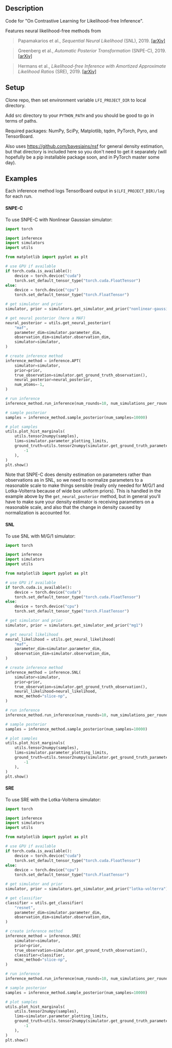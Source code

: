 ## Description
Code for "On Contrastive Learning for Likelihood-free Inference".

Features neural likelihood-free methods from

> Papamakarios et al., _Sequential Neural Likelihood_ (SNL), 2019. [[arXiv]](https://arxiv.org/abs/1805.07226)

>Greenberg et al., _Automatic Posterior Transformation_ (SNPE-C), 2019. [[arXiv]](https://arxiv.org/abs/1905.07488)

>Hermans et al., _Likelihood-free Inference with Amortized Approximate Likelihood Ratios_ (SRE), 2019.  [[arXiv]](https://arxiv.org/abs/1903.04057)

## Setup
Clone repo, then set environment variable ```LFI_PROJECT_DIR``` to local directory.  

Add src directory to your ```PYTHON_PATH``` and you should be good to go in terms of paths. 

Required packages: NumPy, SciPy, Matplotlib, tqdm, PyTorch, Pyro, and TensorBoard.

Also uses https://github.com/bayesiains/nsf for general density estimation, but that directory is included here so you don't need to get it separately (will hopefully be a pip installable package soon, and in PyTorch master some day).  

## Examples
Each inference method logs TensorBoard output in ```$(LFI_PROJECT_DIR)/log``` for each run.  

#### SNPE-C 
To use SNPE-C with Nonlinear Gaussian simulator:
```python
import torch

import inference
import simulators
import utils

from matplotlib import pyplot as plt

# use GPU if available
if torch.cuda.is_available():
    device = torch.device("cuda")
    torch.set_default_tensor_type("torch.cuda.FloatTensor")
else:
    device = torch.device("cpu")
    torch.set_default_tensor_type("torch.FloatTensor")

# get simulator and prior
simulator, prior = simulators.get_simulator_and_prior("nonlinear-gaussian")

# get neural posterior (here a MAF)
neural_posterior = utils.get_neural_posterior(
    "maf",
    parameter_dim=simulator.parameter_dim,
    observation_dim=simulator.observation_dim,
    simulator=simulator,
)

# create inference method
inference_method = inference.APT(
    simulator=simulator,
    prior=prior,
    true_observation=simulator.get_ground_truth_observation(),
    neural_posterior=neural_posterior,
    num_atoms=-1,
)

# run inference
inference_method.run_inference(num_rounds=10, num_simulations_per_round=1000)

# sample posterior
samples = inference_method.sample_posterior(num_samples=10000)

# plot samples
utils.plot_hist_marginals(
    utils.tensor2numpy(samples),
    lims=simulator.parameter_plotting_limits,
    ground_truth=utils.tensor2numpy(simulator.get_ground_truth_parameters()).reshape(
        -1
    ),
)
plt.show()
```
Note that SNPE-C does density estimation on parameters rather than observations as in SNL, so we need to normalize parameters to a reasonable scale to make things sensible (really only needed for M/G/1 and Lotka-Volterra because of wide box uniform priors). This is handled in the example above by the ```get_neural_posterior``` method, but in general you'll have to make sure your density estimator is receiving parameters on a reasonable scale, and also that the change in density caused by normalization is accounted for. 

#### SNL
To use SNL with M/G/1 simulator:
```python
import torch

import inference
import simulators
import utils

from matplotlib import pyplot as plt

# use GPU if available
if torch.cuda.is_available():
    device = torch.device("cuda")
    torch.set_default_tensor_type("torch.cuda.FloatTensor")
else:
    device = torch.device("cpu")
    torch.set_default_tensor_type("torch.FloatTensor")

# get simulator and prior
simulator, prior = simulators.get_simulator_and_prior("mg1")

# get neural likelihood
neural_likelihood = utils.get_neural_likelihood(
    "maf",
    parameter_dim=simulator.parameter_dim,
    observation_dim=simulator.observation_dim,
)

# create inference method
inference_method = inference.SNL(
    simulator=simulator,
    prior=prior,
    true_observation=simulator.get_ground_truth_observation(),
    neural_likelihood=neural_likelihood,
    mcmc_method="slice-np",
)

# run inference
inference_method.run_inference(num_rounds=10, num_simulations_per_round=1000)

# sample posterior
samples = inference_method.sample_posterior(num_samples=10000)

# plot samples
utils.plot_hist_marginals(
    utils.tensor2numpy(samples),
    lims=simulator.parameter_plotting_limits,
    ground_truth=utils.tensor2numpy(simulator.get_ground_truth_parameters()).reshape(
        -1
    ),
)
plt.show()
```

#### SRE
To use SRE with the Lotka-Volterra simulator: 
```python
import torch

import inference
import simulators
import utils

from matplotlib import pyplot as plt

# use GPU if available
if torch.cuda.is_available():
    device = torch.device("cuda")
    torch.set_default_tensor_type("torch.cuda.FloatTensor")
else:
    device = torch.device("cpu")
    torch.set_default_tensor_type("torch.FloatTensor")

# get simulator and prior
simulator, prior = simulators.get_simulator_and_prior("lotka-volterra")

# get classifier
classifier = utils.get_classifier(
    "resnet",
    parameter_dim=simulator.parameter_dim,
    observation_dim=simulator.observation_dim,
)

# create inference method
inference_method = inference.SRE(
    simulator=simulator,
    prior=prior,
    true_observation=simulator.get_ground_truth_observation(),
    classifier=classifier,
    mcmc_method="slice-np",
)

# run inference
inference_method.run_inference(num_rounds=10, num_simulations_per_round=1000)

# sample posterior
samples = inference_method.sample_posterior(num_samples=10000)

# plot samples
utils.plot_hist_marginals(
    utils.tensor2numpy(samples),
    lims=simulator.parameter_plotting_limits,
    ground_truth=utils.tensor2numpy(simulator.get_ground_truth_parameters()).reshape(
        -1
    ),
)
plt.show()
```
 
